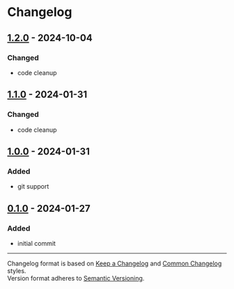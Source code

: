 # Changelog

## [1.2.0] - 2024-10-04

### Changed

 * code cleanup

## [1.1.0] - 2024-01-31

### Changed

 * code cleanup

## [1.0.0] - 2024-01-31

### Added

 * git support

## [0.1.0] - 2024-01-27

### Added

 * initial commit

[1.2.0]: https://github.com/aanatoly/pdk-semver/releases/tag/1.2.0
[1.1.0]: https://github.com/aanatoly/pdk-semver/releases/tag/1.1.0
[1.0.0]: https://github.com/aanatoly/pdk-semver/releases/tag/1.0.0
[0.1.0]: https://github.com/aanatoly/pdk-semver/releases/tag/0.1.0

------
Changelog format is based on [Keep a Changelog][kacl] and [Common Changelog][ccl] styles.<br>
Version format adheres to [Semantic Versioning][semver].

[semver]: https://semver.org/spec/v2.0.0.html "Semantic Versioning"
[kacl]: https://keepachangelog.com/en/ "Keep a Changelog"
[ccl]: https://common-changelog.org/ "Common Changelog"
